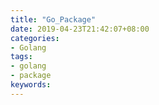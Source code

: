 ```yaml
---
title: "Go_Package"
date: 2019-04-23T21:42:07+08:00
categories:
- Golang
tags:
- golang
- package
keywords:
---
```


